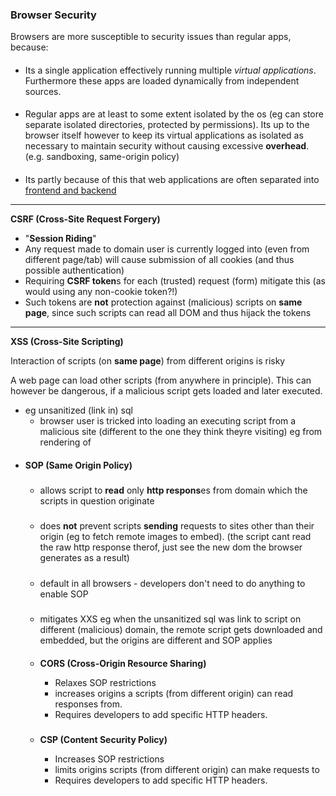 
### Browser Security 

Browsers are more susceptible to security issues than regular apps, because:

#### 
- Its a single application effectively running multiple _virtual applications_. Furthermore these apps are loaded dynamically from independent sources.

####
- Regular apps are at least to some extent isolated by the os (eg can store separate isolated directories, protected by permissions). 
 Its up to the browser itself however to keep its virtual applications as isolated as necessary  to maintain security without causing excessive **overhead**. (e.g. sandboxing, same-origin policy)

 ####
- Its partly because of this that web applications are often separated into [frontend and backend](identity_provider.md)

---
 **CSRF (Cross-Site Request Forgery)**  
- "__Session Riding__"
- Any request made to domain user is currently logged into (even from different page/tab) will cause submission of all cookies (and thus possible authentication)
- Requiring **CSRF token**s for each (trusted) request (form) mitigate this (as would using any non-cookie token?!)
- Such tokens are **not** protection against (malicious) scripts on **same page**, since such scripts can read all DOM and thus hijack the tokens
---
 **XSS (Cross-Site Scripting)**  


 Interaction of scripts (on **same page**) from different origins is risky

A web page can load other scripts (from anywhere in principle). This can however be dangerous, if a malicious script gets loaded and later executed. 


- eg unsanitized (link in) sql  
    - browser user is tricked into loading an executing script from a malicious site (different to the one they think theyre visiting) eg from rendering of   
    

####
-  **SOP (Same Origin Policy)**
    #####
    - allows  script to **read** only **http respons**es from  domain which the scripts in question originate


    #####
    - does **not** prevent scripts **sending** requests to sites other than their origin (eg to fetch remote images to embed). (the script cant read the raw http response therof, just see the new dom the browser generates as a result)


    #####
    - default in all browsers -  developers don't need to do anything to enable SOP
    #####
    - mitigates XXS eg when the unsanitized sql was link to script on different (malicious) domain, the remote script gets downloaded and embedded, but the origins are different and SOP applies



    ####
    - **CORS (Cross-Origin Resource Sharing)**
        - Relaxes SOP restrictions 
        - increases origins a scripts (from different origin) can read responses from.
        - Requires developers to add specific HTTP headers.

        #####
    -  **CSP (Content Security Policy)** 
        - Increases SOP restrictions
        - limits origins scripts (from different origin) can make requests to
        - Requires developers to add specific HTTP headers.




